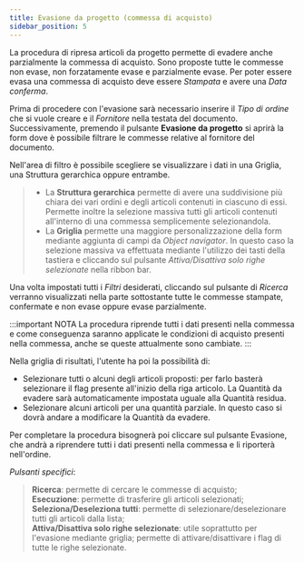 ```yaml
---
title: Evasione da progetto (commessa di acquisto)
sidebar_position: 5
---
```


La procedura di ripresa articoli da progetto permette di evadere anche parzialmente la commessa di acquisto. Sono proposte tutte le commesse non evase, non forzatamente evase e parzialmente evase. Per poter essere evasa una commessa di acquisto deve essere *Stampata* e avere una *Data conferma*.

Prima di procedere con l'evasione sarà necessario inserire il *Tipo di ordine* che si vuole creare e il *Fornitore* nella testata del documento. Successivamente, premendo il pulsante **Evasione da progetto** si aprirà la form dove è possibile filtrare le commesse relative al fornitore del documento.

Nell'area di filtro è possibile scegliere se visualizzare i dati in una Griglia, una Struttura gerarchica oppure entrambe.

> - La **Struttura gerarchica** permette di avere una suddivisione più chiara dei vari ordini e degli articoli contenuti in ciascuno di essi. Permette inoltre la selezione massiva tutti gli articoli contenuti all'interno di una commessa semplicemente selezionandola.   
> - La **Griglia** permette una maggiore personalizzazione della form mediante aggiunta di campi da *Object navigator*. In questo caso la selezione massiva va effettuata mediante l'utilizzo dei tasti della tastiera e cliccando sul pulsante *Attiva/Disattiva solo righe selezionate* nella ribbon bar.

Una volta impostati tutti i *Filtri* desiderati, cliccando sul pulsante di *Ricerca* verranno visualizzati nella parte sottostante tutte le commesse stampate, confermate e non evase oppure evase parzialmente.

:::important NOTA
La procedura riprende tutti i dati presenti nella commessa e come conseguenza saranno applicate le condizioni di acquisto presenti nella commessa, anche se queste attualmente sono cambiate.
:::

Nella griglia di risultati, l'utente ha poi la possibilità di:

- Selezionare tutti o alcuni degli articoli proposti: per farlo basterà selezionare il flag presente all'inizio della riga articolo. La Quantità da evadere sarà automaticamente impostata uguale alla Quantità residua.
- Selezionare alcuni articoli per una quantità parziale. In questo caso si dovrà andare a modificare la Quantità da evadere.

Per completare la procedura bisognerà poi cliccare sul pulsante Evasione, che andrà a riprendere tutti i dati presenti nella commessa e li riporterà nell'ordine.

*Pulsanti specifici*:

> **Ricerca**: permette di cercare le commesse di acquisto;  
> **Esecuzione**: permette di trasferire gli articoli selezionati;  
> **Seleziona/Deseleziona tutti**: permette di selezionare/deselezionare tutti gli articoli dalla lista;  
> **Attiva/Disattiva solo righe selezionate**: utile soprattutto per l'evasione mediante griglia; permette di attivare/disattivare i flag di tutte le righe selezionate.   
